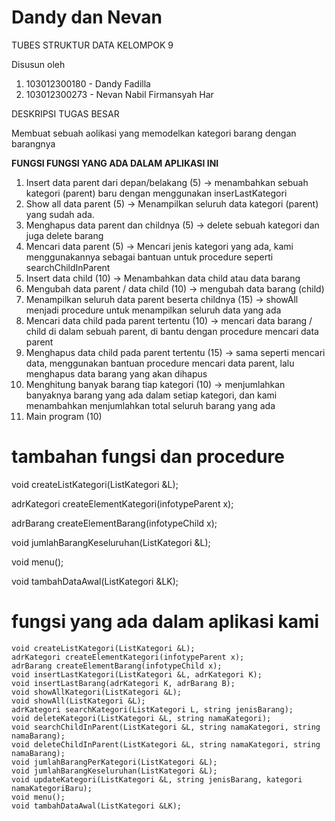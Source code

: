 # Dandy dan Nevan
TUBES STRUKTUR DATA KELOMPOK 9

Disusun oleh
1. 103012300180 - Dandy Fadilla
2. 103012300273 - Nevan Nabil Firmansyah Har

DESKRIPSI TUGAS BESAR

Membuat sebuah aolikasi yang memodelkan kategori barang dengan barangnya

**FUNGSI FUNGSI YANG ADA DALAM APLIKASI INI**
1. Insert data parent dari depan/belakang (5) -> menambahkan sebuah kategori (parent) baru dengan menggunakan inserLastKategori
2. Show all data parent (5) -> Menampilkan seluruh data kategori (parent) yang sudah ada.
3. Menghapus data parent dan childnya (5)  -> delete sebuah kategori dan juga delete barang
4. Mencari data parent (5) -> Mencari jenis kategori yang ada, kami menggunakannya sebagai bantuan untuk procedure seperti searchChildInParent
5. Insert data child (10)  -> Menambahkan data child atau data barang
6. Mengubah data parent / data child (10) -> mengubah data barang (child) 
7. Menampilkan seluruh data parent beserta childnya (15) -> showAll menjadi procedure untuk menampilkan seluruh data yang ada
8. Mencari data child pada parent tertentu (10) -> mencari data barang / child di dalam sebuah parent, di bantu dengan procedure mencari data parent
9. Menghapus data child pada parent tertentu (15) -> sama seperti mencari data, menggunakan bantuan procedure mencari data parent, lalu menghapus data barang yang akan dihapus
10. Menghitung banyak   barang tiap  kategori (10) -> menjumlahkan banyaknya barang yang ada dalam setiap kategori, dan kami menambahkan menjumlahkan total seluruh barang yang ada
11. Main program (10)

# tambahan fungsi dan procedure
void createListKategori(ListKategori &L);

adrKategori createElementKategori(infotypeParent x);

adrBarang createElementBarang(infotypeChild x);

void jumlahBarangKeseluruhan(ListKategori &L);

void menu();

void tambahDataAwal(ListKategori &LK);

# fungsi yang ada dalam aplikasi kami

```
void createListKategori(ListKategori &L);
adrKategori createElementKategori(infotypeParent x);
adrBarang createElementBarang(infotypeChild x);
void insertLastKategori(ListKategori &L, adrKategori K);
void insertLastBarang(adrKategori K, adrBarang B);
void showAllKategori(ListKategori &L);
void showAll(ListKategori &L);
adrKategori searchKategori(ListKategori L, string jenisBarang);
void deleteKategori(ListKategori &L, string namaKategori);
void searchChildInParent(ListKategori &L, string namaKategori, string namaBarang);
void deleteChildInParent(ListKategori &L, string namaKategori, string namaBarang);
void jumlahBarangPerKategori(ListKategori &L);
void jumlahBarangKeseluruhan(ListKategori &L);
void updateKategori(ListKategori &L, string jenisBarang, kategori namaKategoriBaru);
void menu();
void tambahDataAwal(ListKategori &LK);
```


